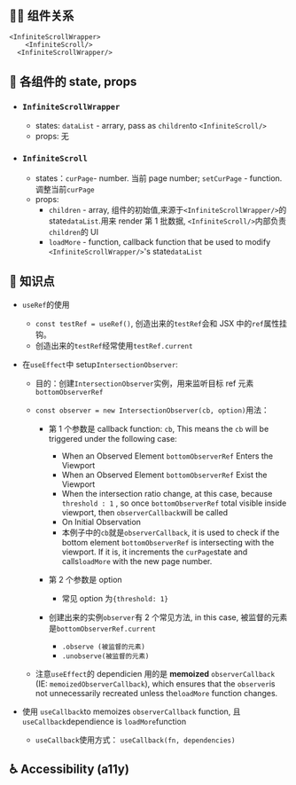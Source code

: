 ## 👨‍👧 组件关系

```
<InfiniteScrollWrapper>
    <InfiniteScroll/>
  <InfiniteScrollWrapper/>
```

## 🔢 各组件的 state, props

- ### `InfiniteScrollWrapper`

  - states: `dataList` - arrary, pass as `children`to `<InfiniteScroll/>`
  - props: 无

- ### `InfiniteScroll`

  - states：`curPage`- number. 当前 page number; `setCurPage` - function.调整当前`curPage`
  - props:
    - `children` - array, 组件的初始值,来源于`<InfiniteScrollWrapper/>`的 state`dataList`.用来 render 第 1 批数据, `<InfiniteScroll/>`内部负责`children`的 UI
    - `loadMore` - function, callback function that be used to modify `<InfiniteScrollWrapper/>`'s state`dataList`

## 👀 知识点

- `useRef`的使用

  - `const testRef = useRef()`, 创造出来的`testRef`会和 JSX 中的`ref`属性挂钩。
  - 创造出来的`testRef`经常使用`testRef.current`

- 在`useEffect`中 setup`IntersectionObserver`:

  - 目的：创建`IntersectionObserver`实例，用来监听目标 ref 元素`bottomObserverRef`
  - `const observer = new IntersectionObserver(cb, option)`用法：

    - 第 1 个参数是 callback function: `cb`, This means the `cb` will be triggered under the following case:

      - When an Observed Element `bottomObserverRef` Enters the Viewport
      - When an Observed Element `bottomObserverRef` Exist the Viewport
      - When the intersection ratio change, at this case, because `threshold : 1` , so once `bottomObserverRef` total visible inside viewport, then `observerCallback`will be called
      - On Initial Observation
      - 本例子中的`cb`就是`observerCallback`, it is used to check if the bottom element `bottomObserverRef` is intersecting with the viewport. If it is, it increments the `curPage`state and calls`loadMore` with the new page number.

    - 第 2 个参数是 option

      - 常见 option 为`{threshold: 1}`

    - 创建出来的实例`observer`有 2 个常见方法, in this case, 被监督的元素是`bottomObserverRef.current`

      - `.observe (被监督的元素)`
      - `.unobserve(被监督的元素)`

  - 注意`useEffect`的 dependicien 用的是 **memoized** `observerCallback` (IE: `memoizedObserverCallback`), which ensures that the `observer`is not unnecessarily recreated unless the`loadMore` function changes.

- 使用 `useCallback`to memoizes `observerCallback` function, 且`useCallback`dependience is `loadMore`function

  - `useCallback`使用方式： `useCallback(fn, dependencies)`

## ♿ Accessibility (a11y)
